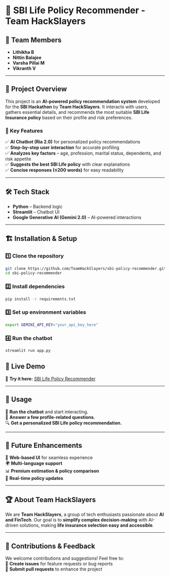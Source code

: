 # 🏦 SBI Life Policy Recommender - Team HackSlayers  

## 👥 Team Members  
- **Lithikha B**  
- **Nittin Balajee**  
- **Varsha Pillai M**  
- **Vikranth V**  

---

## 🚀 Project Overview  
This project is an **AI-powered policy recommendation system** developed for the **SBI Hackathon** by **Team HackSlayers**. It interacts with users, gathers essential details, and recommends the most suitable **SBI Life Insurance policy** based on their profile and risk preferences.  

### 🔹 Key Features  
✅ **AI Chatbot (Ria 2.0)** for personalized policy recommendations  
✅ **Step-by-step user interaction** for accurate profiling  
✅ **Analyzes key factors** – age, profession, marital status, dependents, and risk appetite  
✅ **Suggests the best SBI Life policy** with clear explanations  
✅ **Concise responses (≤200 words)** for easy readability  

---

## 🛠 Tech Stack  
- **Python** – Backend logic  
- **Streamlit** – Chatbot UI  
- **Google Generative AI (Gemini 2.0)** – AI-powered interactions  

---

## 🏗 Installation & Setup  

### 1️⃣ Clone the repository  
```bash
git clone https://github.com/TeamHackSlayers/sbi-policy-recommender.git
cd sbi-policy-recommender
```
### 2️⃣ Install dependencies
```bash
pip install -r requirements.txt
```
### 3️⃣ Set up environment variables
```bash
export GEMINI_API_KEY="your_api_key_here"
```
### 4️⃣ Run the chatbot
```bash
streamlit run app.py
```
## 🚀 Live Demo  
🔗 **Try it here:** [SBI Life Policy Recommender](https://team-hackslayers-riya2-0.streamlit.app/)  

---

## 📜 Usage  
💬 **Run the chatbot** and start interacting.  
📝 **Answer a few profile-related questions.**  
🔍 **Get a personalized SBI Life policy recommendation.**  

---

## 🎯 Future Enhancements  
🚀 **Web-based UI** for seamless experience  
🌍 **Multi-language support**  
📊 **Premium estimation & policy comparison**  
📡 **Real-time policy updates**  

---

## 🏆 About Team HackSlayers  
We are **Team HackSlayers**, a group of tech enthusiasts passionate about **AI and FinTech**. Our goal is to **simplify complex decision-making** with AI-driven solutions, making **life insurance selection easy and accessible**.  

---

## 🤝 Contributions & Feedback  
We welcome contributions and suggestions! Feel free to:  
🔹 **Create issues** for feature requests or bug reports  
🔹 **Submit pull requests** to enhance the project  
